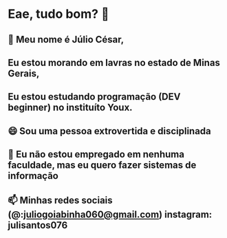 # Eae, tudo bom?   👋
## 💬 Meu nome é Júlio César, 
## Eu estou morando em lavras no estado de Minas Gerais,
## Eu estou estudando programação (DEV beginner) no instituíto Youx. 
## 😄 Sou uma pessoa extrovertida e disciplinada
## 🔭 Eu não estou empregado em nenhuma faculdade, mas eu quero fazer sistemas de informação 
## 📫 Minhas redes sociais (@:juliogoiabinha060@gmail.com) instagram: julisantos076

<!--
**julincesar02/julincesar02** is a ✨ _special_ ✨ repository because its `README.md` (this file) appears on your GitHub profile.

Here are some ideas to get you started:

- I’m currently working on ...
-  I’m currently learning ...
- 👯 I’m looking to collaborate on ...
- 🤔 I’m looking for help with ...
-  Ask me about ...
-  How to reach me: ...
-  Pronouns: ...
- ⚡ Fun fact: ...
-->
